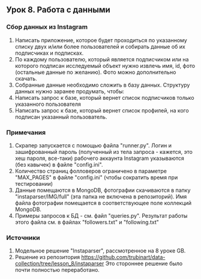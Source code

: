 ## Урок 8. Работа с данными

### Сбор данных из Instagram

1) Написать приложение, которое будет проходиться по указанному списку двух и/или более пользователей и собирать данные
   об их подписчиках и подписках.
2) По каждому пользователю, который является подписчиком или на которого подписан исследуемый объект нужно извлечь имя,
   id, фото (остальные данные по желанию). Фото можно дополнительно скачать.
3) Собранные данные необходимо сложить в базу данных. Структуру данных нужно заранее продумать, чтобы:
4) Написать запрос к базе, который вернет список подписчиков только указанного пользователя
5) Написать запрос к базе, который вернет список профилей, на кого подписан указанный пользователь.

### Примечания

1) Скрапер запускается с помощью файла "runner.py". Логин и зашифрованный пароль (полученный из тела запроса - кажется, это хеш пароля, все-таки) рабочего аккаунта Instagram указываются (без кавычек) в файле "config.ini".
2) Количество страниц фолловеров ограничено в параметре "MAX_PAGES" в файле "config.ini" (чтобы сократить время при тестировании)
3) Данные помещаются в MongoDB, фотографии скачиваются в папку "instaparser/IMG/full" (эта папка не включена в репозиторий). Имя файла фотографии помещается в соответствующее поле коллекций MongoDB.
4) Примеры запросов к БД - см. файл "queries.py". Результат работы этого файла см. в файлах "followers.txt" и  "following.txt"

### Источники
1) Модельное решение "Instaparser", рассмотренное на 8 уроке GB.
2) Решение из репозитория https://github.com/trubinart/data-collection/tree/lesson_8/instaparser
Это стороннее решение было почти полностью переработано.
